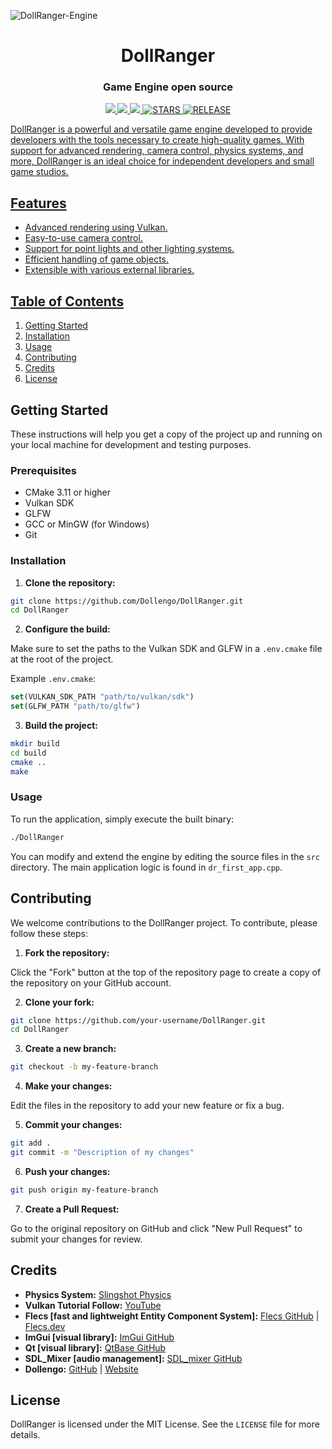 ![DollRanger-Engine](https://github.com/user-attachments/assets/322ed0ff-bcff-41fd-9827-fb73b5458c1c)


<h1 align="center">DollRanger</h1>
<h3 align="center">Game Engine open source</h3>

<p align='center'>
 <a href="https://ko-fi.com/dollengo">
    <img src="https://img.shields.io/badge/sponsor-30363D?style=for-the-badge&logo=GitHub-Sponsors&logoColor=#white" />
  <a href="https://cmake.org">
   <img src="https://img.shields.io/badge/CMake-%23008FBA.svg?style=for-the-badge&logo=cmake&logoColor=white" ?>
  <a href="https://cplusplus.com">
   <img src="https://img.shields.io/badge/c++-%2300599C.svg?style=for-the-badge&logo=c%2B%2B&logoColor=white" ?>
  <a href="#">
  <img alt="STARS" src="https://img.shields.io/github/stars/dollengo/dollranger?style=for-the-badge">
  <a href="#">
  <img alt="RELEASE"  src="https://img.shields.io/badge/RELEASE-v1.0.0-blue?style=flat-square&logoColor=white">



DollRanger is a powerful and versatile game engine developed to provide developers with the tools necessary to create high-quality games. With support for advanced rendering, camera control, physics systems, and more, DollRanger is an ideal choice for independent developers and small game studios.

## Features

- Advanced rendering using Vulkan.
- Easy-to-use camera control.
- Support for point lights and other lighting systems.
- Efficient handling of game objects.
- Extensible with various external libraries.

## Table of Contents

1. [Getting Started](#getting-started)
2. [Installation](#installation)
3. [Usage](#usage)
4. [Contributing](#contributing)
5. [Credits](#credits)
6. [License](#license)

## Getting Started

These instructions will help you get a copy of the project up and running on your local machine for development and testing purposes.

### Prerequisites

- CMake 3.11 or higher
- Vulkan SDK
- GLFW
- GCC or MinGW (for Windows)
- Git

### Installation

1. **Clone the repository:**

```bash
git clone https://github.com/Dollengo/DollRanger.git
cd DollRanger
```

2. **Configure the build:**

Make sure to set the paths to the Vulkan SDK and GLFW in a `.env.cmake` file at the root of the project.

Example `.env.cmake`:

```cmake
set(VULKAN_SDK_PATH "path/to/vulkan/sdk")
set(GLFW_PATH "path/to/glfw")
```

3. **Build the project:**

```bash
mkdir build
cd build
cmake ..
make
```

### Usage

To run the application, simply execute the built binary:

```bash
./DollRanger
```

You can modify and extend the engine by editing the source files in the `src` directory. The main application logic is found in `dr_first_app.cpp`.

## Contributing

We welcome contributions to the DollRanger project. To contribute, please follow these steps:

1. **Fork the repository:**

Click the "Fork" button at the top of the repository page to create a copy of the repository on your GitHub account.

2. **Clone your fork:**

```bash
git clone https://github.com/your-username/DollRanger.git
cd DollRanger
```

3. **Create a new branch:**

```bash
git checkout -b my-feature-branch
```

4. **Make your changes:**

Edit the files in the repository to add your new feature or fix a bug.

5. **Commit your changes:**

```bash
git add .
git commit -m "Description of my changes"
```

6. **Push your changes:**

```bash
git push origin my-feature-branch
```

7. **Create a Pull Request:**

Go to the original repository on GitHub and click "New Pull Request" to submit your changes for review.

## Credits

- **Physics System:** [Slingshot Physics](https://github.com/Slingshot-Physics/slingshot-community)
- **Vulkan Tutorial Follow:** [YouTube](https://youtu.be/Y9U9IE0gVHA?si=tkCGbDV9H_3cLwis)
- **Flecs [fast and lightweight Entity Component System]:** [Flecs GitHub](https://github.com/SanderMertens/flecs) | [Flecs.dev](https://www.flecs.dev/)
- **ImGui [visual library]:** [ImGui GitHub](https://github.com/ocornut/imgui)
- **Qt [visual library]:** [QtBase GitHub](https://github.com/qt/qtbase)
- **SDL_Mixer [audio management]:** [SDL_mixer GitHub](https://github.com/libsdl-org/SDL_mixer)
- **Dollengo:** [GitHub](https://github.com/dollengo) | [Website](https://dollengo.vercel.app)

## License

DollRanger is licensed under the MIT License. See the `LICENSE` file for more details.
